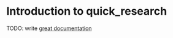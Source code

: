 # Introduction to quick_research

TODO: write [great documentation](http://jacobian.org/writing/what-to-write/)
